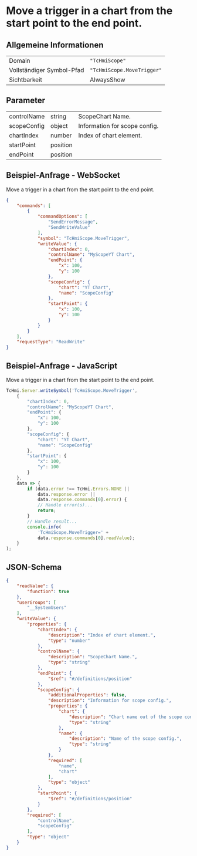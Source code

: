 # Move a trigger in a chart from the start point to the end point.

## Allgemeine Informationen

|  |  |
| - | - |
| Domain | `"TcHmiScope"` |
| Vollständiger Symbol-Pfad | `"TcHmiScope.MoveTrigger"` |
| Sichtbarkeit | AlwaysShow |

## Parameter

|  |  |  |
| - | - | - |
| controlName | string | ScopeChart Name. |
| scopeConfig | object | Information for scope config. |
| chartIndex | number | Index of chart element. |
| startPoint | position |  |
| endPoint | position |  |

## Beispiel-Anfrage - WebSocket

Move a trigger in a chart from the start point to the end point.
```json
{
    "commands": [
        {
            "commandOptions": [
                "SendErrorMessage",
                "SendWriteValue"
            ],
            "symbol": "TcHmiScope.MoveTrigger",
            "writeValue": {
                "chartIndex": 0,
                "controlName": "MyScopeYT Chart",
                "endPoint": {
                    "x": 100,
                    "y": 100
                },
                "scopeConfig": {
                    "chart": "YT Chart",
                    "name": "ScopeConfig"
                },
                "startPoint": {
                    "x": 100,
                    "y": 100
                }
            }
        }
    ],
    "requestType": "ReadWrite"
}
```

## Beispiel-Anfrage - JavaScript

Move a trigger in a chart from the start point to the end point.
```javascript
TcHmi.Server.writeSymbol('TcHmiScope.MoveTrigger',
    {
        "chartIndex": 0,
        "controlName": "MyScopeYT Chart",
        "endPoint": {
            "x": 100,
            "y": 100
        },
        "scopeConfig": {
            "chart": "YT Chart",
            "name": "ScopeConfig"
        },
        "startPoint": {
            "x": 100,
            "y": 100
        }
    },
    data => {
        if (data.error !== TcHmi.Errors.NONE ||
            data.response.error ||
            data.response.commands[0].error) {
            // Handle error(s)...
            return;
        }
        // Handle result...
        console.info(
            'TcHmiScope.MoveTrigger=' +
            data.response.commands[0].readValue);
    }
);
```

## JSON-Schema

```json
{
    "readValue": {
        "function": true
    },
    "userGroups": [
        "__SystemUsers"
    ],
    "writeValue": {
        "properties": {
            "chartIndex": {
                "description": "Index of chart element.",
                "type": "number"
            },
            "controlName": {
                "description": "ScopeChart Name.",
                "type": "string"
            },
            "endPoint": {
                "$ref": "#/definitions/position"
            },
            "scopeConfig": {
                "additionalProperties": false,
                "description": "Information for scope config.",
                "properties": {
                    "chart": {
                        "description": "Chart name out of the scope config.",
                        "type": "string"
                    },
                    "name": {
                        "description": "Name of the scope config.",
                        "type": "string"
                    }
                },
                "required": [
                    "name",
                    "chart"
                ],
                "type": "object"
            },
            "startPoint": {
                "$ref": "#/definitions/position"
            }
        },
        "required": [
            "controlName",
            "scopeConfig"
        ],
        "type": "object"
    }
}
```
